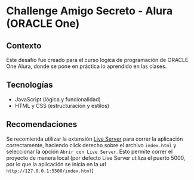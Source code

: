 # Challenge Amigo Secreto - Alura (ORACLE One)

## Contexto
Este desafío fue creado para el curso lógica de programación de ORACLE One Alura, donde se pone en práctica lo aprendido en las clases.

## Tecnologías
- JavaScript (lógica y funcionalidad)
- HTML y CSS (estructuración y estilos)

## Recomendaciones
Se recomienda utilizar la extensión [Live Server](https://marketplace.visualstudio.com/items?itemName=ritwickdey.LiveServer) para correr la aplicación correctamente, haciendo click derecho sobre el archivo ```index.html``` y seleccionar la opción ```Abrir con Live Server```. Esto permite correr el proyecto de manera local (por defecto Live Server utiliza el puerto 5000, por lo que la aplicación se inicia en la url ```http://127.0.0.1:5500/index.html```)